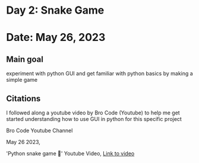# Day 2: Snake Game

# Date: May 26, 2023

## Main goal 
experiment with python GUI and get familiar with python basics by making a simple  game

## Citations

I followed along a youtube video by Bro Code (Youtube) to help me get started understanding how to use GUI in python for this specific project

Bro Code Youtube Channel

May 26 2023,

'Python snake game 🐍'
Youtube Video,
[Link to video](https://www.youtube.com/watch?v=bfRwxS5d0SI)